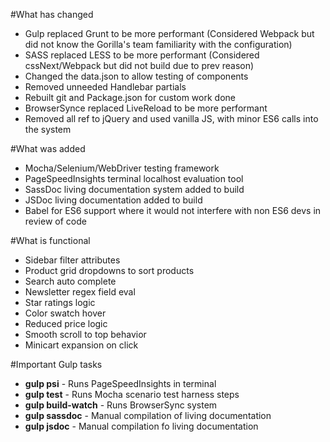 #What has changed
* Gulp replaced Grunt to be more performant (Considered Webpack but did not know the Gorilla's team familiarity with the configuration)
* SASS replaced LESS to be more performant (Considered cssNext/Webpack but did not build due to prev reason)
* Changed the data.json to allow testing of components
* Removed unneeded Handlebar partials
* Rebuilt git and Package.json for custom work done
* BrowserSynce replaced LiveReload to be more performant
* Removed all ref to jQuery and used vanilla JS, with minor ES6 calls into the system

#What was added
* Mocha/Selenium/WebDriver testing framework
* PageSpeedInsights terminal localhost evaluation tool
* SassDoc living documentation system added to build
* JSDoc living documentation added to build
* Babel for ES6 support where it would not interfere with non ES6 devs in review of code

#What is functional
* Sidebar filter attributes
* Product grid dropdowns to sort products
* Search auto complete
* Newsletter regex field eval
* Star ratings logic
* Color swatch hover
* Reduced price logic
* Smooth scroll to top behavior
* Minicart expansion on click

#Important Gulp tasks
* __gulp psi__ - Runs PageSpeedInsights in terminal
* __gulp test__ - Runs Mocha scenario test harness steps
* __gulp build-watch__ - Runs BrowserSync system
* __gulp sassdoc__ - Manual compilation of living documentation
* __gulp jsdoc__ - Manual compilation fo living documentation